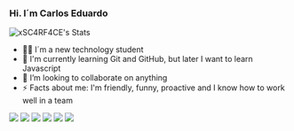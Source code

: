 ### Hi. I´m Carlos Eduardo 

![xSC4RF4CE's Stats](https://github-readme-stats.vercel.app/api?username=xSC4RF4CE&theme=vue-dark&show_icons=true&hide_border=true&count_private=true)

- 👨‍💻 I´m a new technology student
- 🌱 I'm currently learning Git and GitHub, but later I want to learn Javascript
- 👯 I’m looking to collaborate on anything
- ⚡ Facts about me: I'm friendly, funny, proactive and I know how to work well in a team

<div> 
  <a href="https://www.youtube.com/channel/UCog2Fx_ZcO_VmdZDaMdYBeQ" target="_blank"><img src="https://img.shields.io/badge/YouTube-FF0000?style=for-the-badge&logo=youtube&logoColor=white" target="_blank"></a>
  <a href="https://www.instagram.com/cadu.o_s/?next=https%3A%2F%2Fwww.instagram.com%2Faccounts%2Fonetap%2F%3Fnext%3D%252F%26__coig_login%3D1" target="_blank"><img src="https://img.shields.io/badge/-Instagram-%23E4405F?style=for-the-badge&logo=instagram&logoColor=white" target="_blank"></a>
 	<a href="https://www.twitch.tv/xsc4rf4c3" target="_blank"><img src="https://img.shields.io/badge/Twitch-9146FF?style=for-the-badge&logo=twitch&logoColor=white" target="_blank"></a>
 <a href="https://discord.com/channels/@mhttps://mail.google.com/mail/u/0/?pli=1#sente" target="_blank"><img src="https://img.shields.io/badge/Discord-7289DA?style=for-the-badge&logo=discord&logoColor=white" target="_blank"></a> 
  <a href = ""><img src="https://img.shields.io/badge/-Gmail-%23333?style=for-the-badge&logo=gmail&logoColor=white" target="_blank"></a>
  <a href="www.linkedin.com/in/carloseduardo10123" target="_blank"><img src="https://img.shields.io/badge/-LinkedIn-%230077B5?style=for-the-badge&logo=linkedin&logoColor=white" target="_blank"></a> 
  
</div>
